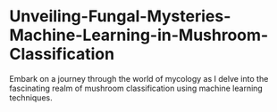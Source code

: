 # Unveiling-Fungal-Mysteries-Machine-Learning-in-Mushroom-Classification
Embark on a journey through the world of mycology as I delve into the fascinating realm of mushroom classification using machine learning techniques.
